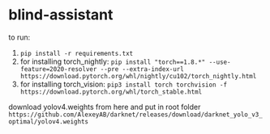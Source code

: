 # blind-assistant

to run:
1. ```pip install -r requirements.txt```
2. for installing torch_nightly: ```pip install "torch==1.8.*" --use-feature=2020-resolver --pre --extra-index-url https://download.pytorch.org/whl/nightly/cu102/torch_nightly.html```
3. for installing torch_vision: ```pip3 install torch torchvision -f https://download.pytorch.org/whl/torch_stable.html```

download yolov4.weights from here and put in root folder
```https://github.com/AlexeyAB/darknet/releases/download/darknet_yolo_v3_optimal/yolov4.weights```
